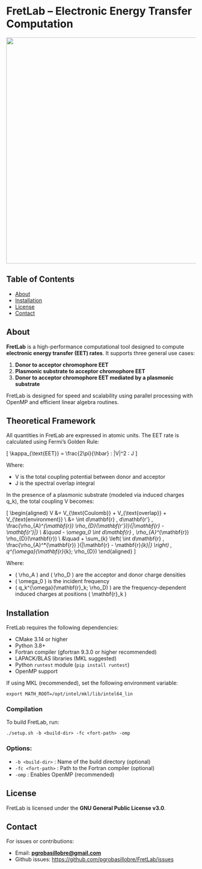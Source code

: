 # FretLab – Electronic Energy Transfer Computation

<p align="center">
  <img src="https://raw.githubusercontent.com/pgrobasillobre/FretLab/main/docs/_static/FretLab.png" width="600">
</p>



## Table of Contents

- [About](#about)
- [Installation](#installation)
- [License](#license)
- [Contact](#contact)

## About

**FretLab** is a high-performance computational tool designed to compute **electronic energy transfer (EET) rates**. It supports three general use cases:

1. **Donor to acceptor chromophore EET**
2. **Plasmonic substrate to acceptor chromophore EET**
3. **Donor to acceptor chromophore EET mediated by a plasmonic substrate**

FretLab is designed for speed and scalability using parallel processing with OpenMP and efficient linear algebra routines.

## Theoretical Framework

All quantities in FretLab are expressed in atomic units. The EET rate is  calculated using Fermi’s Golden Rule:

\[
\kappa_{\text{EET}} = \frac{2\pi}{\hbar} \: |V|^2 \: J
\]

Where:
- V is the total coupling potential between donor and acceptor
- J is the spectral overlap integral

In the presence of a plasmonic substrate (modeled via induced charges q_k),
the total coupling V becomes:

\[
\begin{aligned}
V &= V_{\text{Coulomb}} + V_{\text{overlap}} + V_{\text{environment}} \\
  &= \int d\mathbf{r} \, d\mathbf{r'} \, 
  \frac{\rho_{A}^*(\mathbf{r}) \rho_{D}(\mathbf{r'})}{|\mathbf{r} - \mathbf{r'}|} \\
  &\quad - \omega_0 \int d\mathbf{r} \, \rho_{A}^*(\mathbf{r}) \rho_{D}(\mathbf{r}) \\
  &\quad + \sum_{k} \left( \int d\mathbf{r} \, 
  \frac{\rho_{A}^*(\mathbf{r}) }{|\mathbf{r} - \mathbf{r}_{k}|} \right) \, 
  q^{\omega}(\mathbf{r}_{k}; \rho_{D})
\end{aligned}
\]

Where:
- \( \rho_A \) and \( \rho_D \) are the acceptor and donor charge densities
- \( \omega_0 \) is the incident frequency
- \( q_k^{\omega}(\mathbf{r}_k; \rho_D) \) are the frequency-dependent induced charges at positions \( \mathbf{r}_k \)


## Installation

FretLab requires the following dependencies:

- CMake 3.14 or higher
- Python 3.8+
- Fortran compiler (gfortran 9.3.0 or higher recommended)
- LAPACK/BLAS libraries (MKL suggested)
- Python `runtest` module (`pip install runtest`)
- OpenMP support

If using MKL (recommended), set the following environment variable:

```
export MATH_ROOT=/opt/intel/mkl/lib/intel64_lin
```

### Compilation

To build FretLab, run:

```
./setup.sh -b <build-dir> -fc <fort-path> -omp
```

### Options:
- `-b <build-dir>` : Name of the build directory (optional)
- `-fc <fort-path>` : Path to the Fortran compiler (optional)
- `-omp` : Enables OpenMP (recommended)

## License

FretLab is licensed under the **GNU General Public License v3.0**.

## Contact

For issues or contributions:

- Email: **pgrobasillobre@gmail.com**
- Github issues: https://github.com/pgrobasillobre/FretLab/issues
